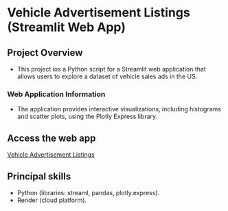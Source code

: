 # Vehicle Advertisement Listings (Streamlit Web App)

## Project Overview

- This project ios a Python script for a Streamlit web application that allows users to explore a dataset of vehicle sales ads in the US.

###  Web Application Information

- The application provides interactive visualizations, including histograms and scatter plots, using the Plotly Express library. 

## Access the web app

[Vehicle Advertisement Listings](https://six-sprint.onrender.com)

##  Principal skills
- Python (libraries: streaml, pandas, plotly.express).
- Render (cloud platform).
